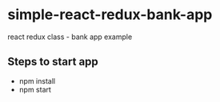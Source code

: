 # simple-react-redux-bank-app
react redux class - bank app example

## Steps to start app

- npm install
- npm start
